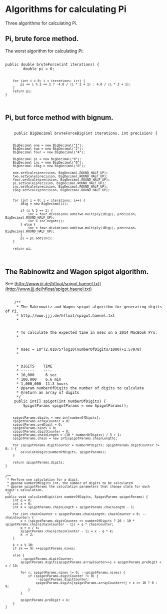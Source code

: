 # Algorithms for calculating Pi

Three algorithms for calculating Pi.

## Pi, brute force method.

The worst algorithm for calculating Pi:

<code>
public double bruteForce(int iterations) {
        double pi = 0;

        for (int i = 0; i < iterations; i++) {
            pi += i % 2 == 1 ? -4.0 / (i * 2 + 1) : 4.0 / (i * 2 + 1);
        }
        return pi;
    }
</code>

## Pi, but force method with bignum.

<code>
    public BigDecimal bruteForceBig(int iterations, int precision) {

        BigDecimal one = new BigDecimal("1");
        BigDecimal two = new BigDecimal("2");
        BigDecimal four = new BigDecimal("4");

        BigDecimal pi = new BigDecimal("0");
        BigDecimal inc = new BigDecimal("0");
        BigDecimal iBig = new BigDecimal("0");

        one.setScale(precision, BigDecimal.ROUND_HALF_UP);
        two.setScale(precision, BigDecimal.ROUND_HALF_UP);
        four.setScale(precision, BigDecimal.ROUND_HALF_UP);
        pi.setScale(precision, BigDecimal.ROUND_HALF_UP);
        inc.setScale(precision, BigDecimal.ROUND_HALF_UP);
        iBig.setScale(precision, BigDecimal.ROUND_HALF_UP);


        for (int i = 0; i < iterations; i++) {
            iBig = new BigDecimal(i);

            if (i % 2 == 1) {
                inc = four.divide(one.add(two.multiply(iBig)), precision, BigDecimal.ROUND_HALF_UP);
                inc = inc.negate();
            } else {
                inc = four.divide(one.add(two.multiply(iBig)), precision, BigDecimal.ROUND_HALF_UP);
            }
            pi = pi.add(inc);
        }

        return pi;
</code>

## The Rabinowitz and Wagon spigot algorithm.

See [http://www.jjj.de/hfloat/spigot.haenel.txt](http://www.jjj.de/hfloat/spigot.haenel.txt)

<code>
    /**
     * The Rabinowitz and Wagon spigot algorithm for generating digits of Pi.
     * http://www.jjj.de/hfloat/spigot.haenel.txt
     * <p>
     * To calculate the expected time in msec on a 2014 MacBook Pro:
     * <p>
     * msec = 10^(2.01075*log10(numberOfDigits/1000)+1.57978)
     * <p>
     * DIGITS    TIME
     * ------    ----
     * 10,000     6 sec
     * 100,000    6.6 min
     * 1,000,000  11.3 hours
     * @param numberOfDigits the number of digits to calculate
     * @return an array of digits
     */
    public int[] spigot(int numberOfDigits) {
        SpigotParams spigotParams = new SpigotParams();

        spigotParams.digits = new int[numberOfDigits];
        spigotParams.arrayCounter = 0;
        spigotParams.preDigit = 0;
        spigotParams.nines = 0;
        spigotParams.digitCounter = 0;
        spigotParams.chainLength = (10 * numberOfDigits) / 3 + 1;
        spigotParams.chain = new int[spigotParams.chainLength];

        for (spigotParams.digitCounter = numberOfDigits; spigotParams.digitCounter != 0; ) {
            calculateDigit(numberOfDigits, spigotParams);
        }

        return spigotParams.digits;
    }


    /**
     * Perform one calculation for a digit.
     * @param numberOfDigits int, the number of digits to be calculated
     * @param spigotParams the calculation parameters that change state for each digit's calculation.
     */
    public void calculateDigit(int numberOfDigits, SpigotParams spigotParams) {
        int q = 0;
        int x = 0;
        int k = spigotParams.chainLength + spigotParams.chainLength - 1;

        for (int chainCounter = spigotParams.chainLength; chainCounter > 0; --chainCounter) {
            x = (spigotParams.digitCounter == numberOfDigits ? 20 : 10 * spigotParams.chain[chainCounter - 1]) + q * chainCounter;
            q = x / k;
            spigotParams.chain[chainCounter - 1] = x - q * k;
            k -= 2;
        }

        k = x % 10;
        if (k == 9) ++spigotParams.nines;

        else {
            --spigotParams.digitCounter;
            spigotParams.digits[spigotParams.arrayCounter++] = spigotParams.preDigit + x / 10;

            for (; spigotParams.nines != 0; --spigotParams.nines) {
                if (spigotParams.digitCounter != 0) {
                    --spigotParams.digitCounter;
                    spigotParams.digits[spigotParams.arrayCounter++] = x >= 10 ? 0 : 9;
                }
            }

            spigotParams.preDigit = k;
        }
    }
</code>
